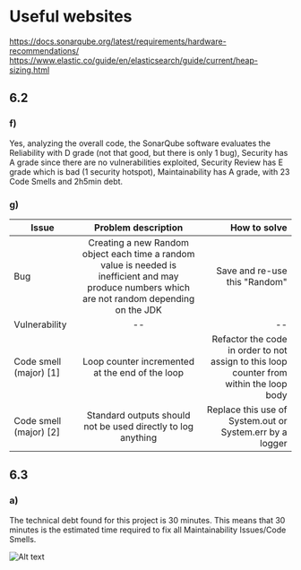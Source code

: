 # Useful websites
https://docs.sonarqube.org/latest/requirements/hardware-recommendations/
https://www.elastic.co/guide/en/elasticsearch/guide/current/heap-sizing.html

## 6.2

### f)
Yes, analyzing the overall code, the SonarQube software evaluates the Reliability with D grade (not that good, but there is only 1 bug), Security has A grade since there are no vulnerabilities exploited, Security Review has E grade which is bad (1 security hotspot), Maintainability has A grade, with 23 Code Smells and 2h5min debt.

### g)

| Issue   | Problem description |  How to solve |
|----------|:-------------:|------:|
| Bug | Creating a new Random object each time a random value is needed is inefficient and may produce numbers which are not random depending on the JDK | Save and re-use this "Random" |
| Vulnerability |  --  |  --  |
| Code smell (major) [1]|  Loop counter incremented at the end of the loop  |  Refactor the code in order to not assign to this loop counter from within the loop body  |
| Code smell (major) [2]|  Standard outputs should not be used directly to log anything  |  Replace this use of System.out or System.err by a logger  |


## 6.3

### a)
The technical debt found for this project is 30 minutes. This means that 30 minutes is the estimated time required to fix all Maintainability Issues/Code Smells.

![Alt text](https://github.com/artur-romao/tqs_98470/edit/main/lab6/a.png "Optional title")
